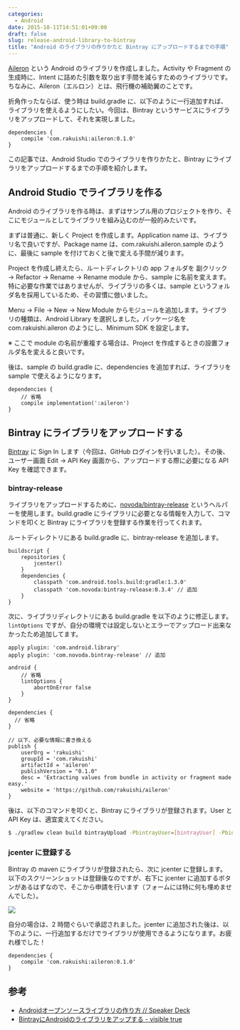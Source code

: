 ```yaml
---
categories:
  - Android
date: 2015-10-11T14:51:01+09:00
draft: false
slug: release-android-library-to-bintray
title: "Android のライブラリの作りかたと Bintray にアップロードするまでの手順"
---
```


[Aileron](https://github.com/rakuishi/aileron) という Android のライブラリを作成しました。Activity や Fragment の生成時に、Intent に詰めた引数を取り出す手間を減らすためのライブラリです。ちなみに、Aileron（エルロン）とは、飛行機の補助翼のことです。

折角作ったならば、使う時は build.gradle に、以下のように一行追加すれば、ライブラリを使えるようにしたい。今回は、Bintray というサービスにライブラリをアップロードして、それを実現しました。

```
dependencies {
    compile 'com.rakuishi:aileron:0.1.0'
}
```

この記事では、Android Studio でのライブラリを作りかたと、Bintray にライブラリをアップロードするまでの手順を紹介します。

## Android Studio でライブラリを作る

Android のライブラリを作る時は、まずはサンプル用のプロジェクトを作り、そこにモジュールとしてライブラリを組み込むのが一般的みたいです。

まずは普通に、新しく Project を作成します。Application name は、ライブラリ名で良いですが、Package name は、com.rakuishi.aileron.sample のように、最後に sample を付けておくと後で変える手間が減ります。

Project を作成し終えたら、ルートディレクトリの app フォルダを 副クリック → Refactor → Rename → Rename module から、sample に名前を変えます。特に必要な作業ではありませんが、ライブラリの多くは、sample というフォルダ名を採用しているため、その習慣に倣いました。

Menu → File → New → New Module からモジュールを追加します。ライブラリの種類は、Android Library を選択しました。パッケージ名を com.rakuishi.aileron のようにし、Minimum SDK を設定します。

※ ここで module の名前が重複する場合は、Project を作成するときの設置フォルダ名を変えると良いです。

後は、sample の build.gradle に、dependencies を追加すれば、ライブラリを sample で使えるようになります。

```
dependencies {
    // 省略
    compile implementation(':aileron')
}
```

## Bintray にライブラリをアップロードする

[Bintray](https://bintray.com/) に Sign In します（今回は、GitHub ログインを行いました）。その後、ユーザー画面 Edit → API Key 画面から、アップロードする際に必要になる API Key を確認できます。

### bintray-release

ライブラリをアップロードするために、[novoda/bintray-release](https://github.com/novoda/bintray-release) というヘルパーを使用します。build.gradle にライブラリに必要となる情報を入力して、コマンドを叩くと Bintray にライブラリを登録する作業を行ってくれます。

ルートディレクトリにある build.gradle に、bintray-release を追加します。

```
buildscript {
    repositories {
        jcenter()
    }
    dependencies {
        classpath 'com.android.tools.build:gradle:1.3.0'
        classpath 'com.novoda:bintray-release:0.3.4' // 追加
    }
}
```

次に、ライブラリディレクトリにある build.gradle を以下のように修正します。`lintOptions` ですが、自分の環境では設定しないとエラーでアップロード出来なかったため追加してます。

```
apply plugin: 'com.android.library'
apply plugin: 'com.novoda.bintray-release' // 追加

android {
    // 省略
    lintOptions {
        abortOnError false
    }
}

dependencies {
  // 省略
}

// 以下、必要な情報に書き換える
publish {
    userOrg = 'rakuishi'
    groupId = 'com.rakuishi'
    artifactId = 'aileron'
    publishVersion = "0.1.0"
    desc = 'Extracting values from bundle in activity or fragment made easy.'
    website = 'https://github.com/rakuishi/aileron'
}
```

後は、以下のコマンドを叩くと、Bintray にライブラリが登録されます。User と API Key は、適宜変えてください。

```sh
$ ./gradlew clean build bintrayUpload -PbintrayUser=[bintrayUser] -PbintrayKey=[bintrayKey] -PdryRun=false
```

### jcenter に登録する

Bintray の maven にライブラリが登録されたら、次に jcenter に登録します。以下のスクリーンショットは登録後なのですが、右下に jcenter に追加するボタンがあるはずなので、そこから申請を行います（フォームには特に何も埋めませんでした）。

![](/images/2015/10/bintray.png)

自分の場合は、2 時間ぐらいで承認されました。jcenter に追加された後は、以下のように、一行追加するだけでライブラリが使用できるようになります。お疲れ様でした！

```
dependencies {
    compile 'com.rakuishi:aileron:0.1.0'
}
```

## 参考

* [Androidオープンソースライブラリの作り方 // Speaker Deck](https://speakerdeck.com/takahirom/androidopunsosuraiburarifalsezuo-rifang)
* [BintrayにAndroidのライブラリをアップする - visible true](http://sys1yagi.hatenablog.com/entry/2015/02/06/002823)

